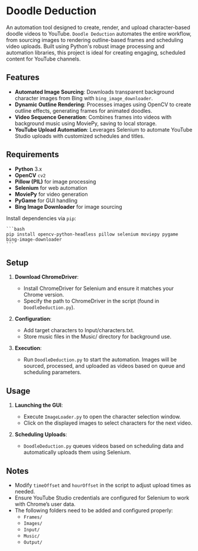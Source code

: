 # Doodle Deduction

An automation tool designed to create, render, and upload character-based doodle videos to YouTube. `Doodle Deduction` automates the entire workflow, from sourcing images to rendering outline-based frames and scheduling video uploads. Built using Python's robust image processing and automation libraries, this project is ideal for creating engaging, scheduled content for YouTube channels.

## **Features**

- **Automated Image Sourcing**: Downloads transparent background character images from Bing with `bing_image_downloader`.
- **Dynamic Outline Rendering**: Processes images using OpenCV to create outline effects, generating frames for animated doodles.
- **Video Sequence Generation**: Combines frames into videos with background music using MoviePy, saving to local storage.
- **YouTube Upload Automation**: Leverages Selenium to automate YouTube Studio uploads with customized schedules and titles.

## **Requirements**

- **Python** 3.x
- **OpenCV** `cv2`
- **Pillow (PIL)** for image processing
- **Selenium** for web automation
- **MoviePy** for video generation
- **PyGame** for GUI handling
- **Bing Image Downloader** for image sourcing

Install dependencies via `pip`:
    
    ```bash
    pip install opencv-python-headless pillow selenium moviepy pygame bing-image-downloader
    ```
## **Setup**
1. **Download ChromeDriver**:

    - Install ChromeDriver for Selenium and ensure it matches your Chrome version.
    - Specify the path to ChromeDriver in the script (found in `DoodleDeduction.py`).

2. **Configuration**:

    - Add target characters to Input/characters.txt.
    - Store music files in the Music/ directory for background use.

3. **Execution**:
    - Run `DoodleDeduction.py` to start the automation. Images will be sourced, processed, and uploaded as videos based on queue and scheduling parameters.

## **Usage**
1. **Launching the GUI**:
    - Execute `ImageLoader.py` to open the character selection window.
    - Click on the displayed images to select characters for the next video.

2. **Scheduling Uploads**:
    - `DoodleDeduction.py` queues videos based on scheduling data and automatically uploads them using Selenium.

## **Notes**
- Modify `timeOffset` and `hourOffset` in the script to adjust upload times as needed.
- Ensure YouTube Studio credentials are configured for Selenium to work with Chrome’s user data.
- The following folders need to be added and configured properly:
    - `Frames/`
    - `Images/`
    - `Input/`
    - `Music/`
    - `Output/`
